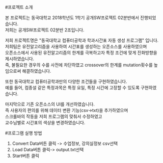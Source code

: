 #프로젝트 소개

본 프로젝트는 동국대학교 2018학년도 1학기 공개SW프로젝트 02분반에서 진행되었습니다.                                                             
저희는 공개SW프로젝트 02분반 2조입니다.

저희 프로젝트명은 "동국대학교 컴퓨터공학과 학과시간표 자동 생성 프로그램" 입니다.                                                                 
저희팀은 유전알고리즘을 사용하여 시간표를 생성하는 오픈소스를 사용하였으며                                                                       
오픈소스에서 사용된 유전알고리즘의 한계를 극복하고자 특정 조건에 맞게 진화방향을 제시하였습니다.                                                   
즉, 불필요한 경우의 수를 사전에 차단하였고 crossover의 한계를 mutation횟수를 높임으로써 해결하였습니다.                                           

또한 동국대학교 컴퓨터공학과만의 다양한 조건들을 구현하였습니다.                                                                                 
예를 들어, 컴종설 같은 특정과목은 특정 요일, 특정 시간에 고정할 수 있도록 구현하였습니다.

마지막으로 기존 오픈소스의 UI를 개선하였습니다.                                                                                               
즉 사용자의 편의를 위해 데이터 변환 기능(csv->txt)을 추가하였으며                                                                               
스크롤바의 작동을 저희 프로그램의 맞춰서 수정하였고  
교수님별로 시간표의 색상을 변경하였습니다.

#프로그램 실행 방법
1. Convert Data버튼 클릭 -> 수업정보, 강의실정보 csv선택
2. Load Data버튼 클릭-> output.txt선택
3. Start버튼 클릭
